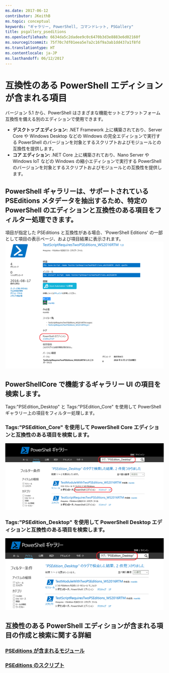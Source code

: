 ```yaml
---
ms.date: 2017-06-12
contributor: JKeithB
ms.topic: conceptual
keywords: "ギャラリー, PowerShell, コマンドレット, PSGallery"
title: psgallery_pseditions
ms.openlocfilehash: 6634da5c2dadee9c0c6470b3d3e8883e6d02160f
ms.sourcegitcommit: 75f70c7df01eea5e7a2c16f9a3ab1dd437a1f8fd
ms.translationtype: HT
ms.contentlocale: ja-JP
ms.lasthandoff: 06/12/2017
---
```

<a id="items-with-compatible-powershell-editions" class="xliff"></a>

# 互換性のある PowerShell エディションが含まれる項目
バージョン 5.1 から、PowerShell はさまざまな機能セットとプラットフォーム互換性を備える別のエディションで使用できます。

- **デスクトップ エディション:** .NET Framework 上に構築されており、Server Core や Windows Desktop などの Windows の完全エディションで実行する PowerShell のバージョンを対象とするスクリプトおよびモジュールとの互換性を提供します。
- **コア エディション:** .NET Core 上に構築されており、Nano Server や Windows IoT などの Windows の縮小エディションで実行する PowerShell のバージョンを対象とするスクリプトおよびモジュールとの互換性を提供します。

<a id="powershell-gallery-extracts-supported-pseditions-metadata-and-allows-you-to-filters-the-items-compatible-for-specific-powershell-editions" class="xliff"></a>

## PowerShell ギャラリーは、サポートされている PSEditions メタデータを抽出するため、特定のPowerShell のエディションと互換性のある項目をフィルター処理できます。

項目が指定した PSEditions と互換性がある場合、'PowerShell Editions' の一部として項目の表示ページ、および項目結果に表示されます。
![PSEditions での項目表示ページ](Images/ItemDisplayPageWithPSEditions.PNG)

<a id="search-for-items-in-the-gallery-ui-which-works-on-powershellcore" class="xliff"></a>

## PowerShellCore で機能するギャラリー UI の項目を検索します。
Tags:"PSEdition_Desktop" と Tags:"PSEdition_Core" を使用して PowerShell ギャラリー上の項目をフィルター処理します。

<a id="use-tagspseditioncore-to-search-items-compatible-with-powershell-core-edition" class="xliff"></a>

### Tags:"PSEdition_Core" を使用して PowerShell Core エディションと互換性のある項目を検索します。
![Core PSEdition と互換性のある項目の検索](Images/SearchResultsWithPSEditions.PNG)

<a id="use-tagspseditiondesktop-to-search-items-compatible-with-powershell-desktop-edition" class="xliff"></a>

### Tags:"PSEdition_Desktop" を使用して PowerShell Desktop エディションと互換性のある項目を検索します。
![Desktop PSEdition と互換性のある項目の検索](Images/SearchResultsWithPSEdition_Desktop.PNG)

<a id="more-details-on-authoring-and-finding-the-items-with-compatible-powershell-editions" class="xliff"></a>

## 互換性のある PowerShell エディションが含まれる項目の作成と検索に関する詳細
<a id="modules-with-pseditionspsgetmodulemodulewithpseditionsupportmd" class="xliff"></a>

### [PSEditions が含まれるモジュール](../psget/module/modulewithpseditionsupport.md)
<a id="scripts-with-pseditionspsgetscriptscriptwithpseditionsupportmd" class="xliff"></a>

### [PSEditions のスクリプト](../psget/script/scriptwithpseditionsupport.md)

